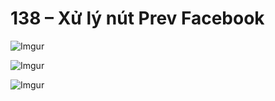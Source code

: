# 138 – Xử lý nút Prev Facebook

![Imgur](https://i.imgur.com/H57nw2K.png)  

![Imgur](https://i.imgur.com/ASxweUG.png)  

![Imgur](https://i.imgur.com/h9tiTJ4.png) 